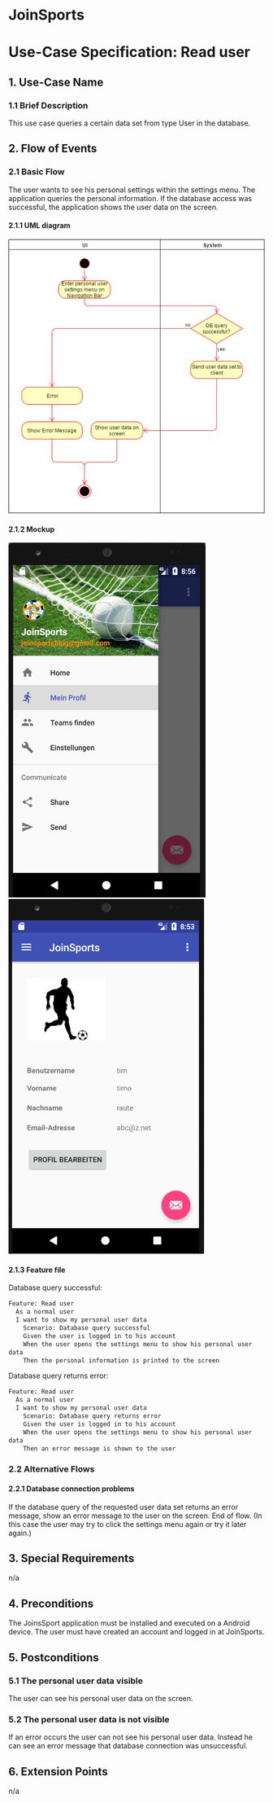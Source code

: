 # JoinSports
# Use-Case Specification: Read user

## 1. Use-Case Name 
### 1.1 Brief Description
This use case queries a certain data set from type User in the database.

## 2. Flow of Events
### 2.1 Basic Flow 
The user wants to see his personal settings within the settings menu. 
The application queries the personal information.
If the database access was successful, the application shows the user data on the screen.

#### 2.1.1 UML diagram
![UC diagram][UC]

#### 2.1.2 Mockup 
![Mockup][Mock1]
![Mockup][Mock2]

#### 2.1.3 Feature file

Database query successful:
```cucumber
Feature: Read user
  As a normal user
  I want to show my personal user data
 	Scenario: Database query successful
    Given the user is logged in to his account
    When the user opens the settings menu to show his personal user data
    Then the personal information is printed to the screen
```
Database query returns error:
```cucumber
Feature: Read user
  As a normal user
  I want to show my personal user data
 	Scenario: Database query returns error
    Given the user is logged in to his account
    When the user opens the settings menu to show his personal user data
    Then an error message is shown to the user
```


### 2.2 Alternative Flows
#### 2.2.1 Database connection problems
If the database query of the requested user data set returns an error message, show an error message to the user on the screen. 
End of flow.
(In this case the user may try to click the settings menu again or try it later again.)

## 3. Special Requirements
n/a

## 4. Preconditions
The JoinsSport application must be installed and executed on a Android device.
The user must have created an account and logged in at JoinSports. 

## 5. Postconditions
### 5.1 The personal user data visible
The user can see his personal user data on the screen.

### 5.2	The personal user data is not visible
If an error occurs the user can not see his personal user data.
Instead he can see an error message that database connection was unsuccessful.

## 6. Extension Points
n/a

<!-- picture links -->
[UC]: https://github.com/JoinSports/Documentation/blob/master/Activity%20Diagrams/UC02_ReadUser_ActivityDiagram.png "UC Diagram"
[Mock1]: https://github.com/JoinSports/Documentation/blob/master/Mockups/Read%20User%201.png "Mockup"
[Mock2]: https://github.com/JoinSports/Documentation/blob/master/Mockups/Read%20User%202.png "Mockup"
